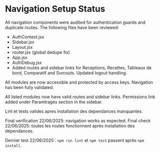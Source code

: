 # Navigation Setup Status

All navigation components were audited for authentication guards and duplicate routes.
The following files have been reviewed:

- AuthContext.jsx
- Sidebar.jsx
- Layout.jsx
- router.jsx (global dedupe fix)
- App.jsx
- AuthDebug.jsx
- Added routes and sidebar links for Receptions, Recettes, Tableaux de bord,
  Comparatif and Surcouts. Updated logout handling.

All modules are now accessible and protected by access keys. Navigation has been fully validated.

All listed modules now have valid routes and sidebar links.
Permissions link added under Paramtrages section in the sidebar.

Lint et tests valides apres installation des dependances manquantes.

Final verification 22/06/2025: navigation works as expected.
Final check 22/06/2025: toutes les routes fonctionnent après installation des dépendances.

Dernier test 22/06/2025 : `npm run lint` et `npm test` passent après `npm install`.
